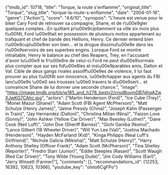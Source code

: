 {"tmdb_id": 10718, "title": "Torque, la route s'enflamme", "original_title": "Torque", "slug_title": "torque-la-route-s-enflamme", "date": "2004-01-16", "genre": ["Action"], "score": "4.6/10", "synopsis": "L'heure est venue pour le biker Cary Ford de retrouver sa compagne, Shane, et de r\u00e9gler quelques comptes...En quittant pr\u00e9cipitamment sa ville six mois plus t\u00f4t, Ford \u00e9tait en possession de plusieurs motos appartenant au trafiquant et chef de bande des Hellions, Henry. Ce dernier entend bien r\u00e9cup\u00e9rer son bien... et la drogue dissimul\u00e9e dans les r\u00e9servoirs de ses superbes engins. Lorsque Ford se montre intraitable, Henry le balance au chef des Reapers, Trey, en l'accusant d'avoir tu\u00e9 le fr\u00e8re de celui-ci.Ford ne peut d\u00e9sormais plus compter que sur ses fid\u00e8les et ins\u00e9parables amis, Dalton et Val. Cible de deux gangs rivales assoiff\u00e9es de violence, il lui faut prouver au plus t\u00f4t son innocence, \u00e9chapper aux agents du FBI lanc\u00e9s \u00e0 ses trousses \u00e0 travers le d\u00e9sert... et convaincre Shane de lui donner une seconde chance.", "image": "https://image.tmdb.org/t/p/w185_and_h278_bestv2/cnutBuvmDB7qhqAZwXJwKG7CAhc.jpg", "actors": ["Martin Henderson (Ford)", "Ice Cube (Trey)", "Monet Mazur (Shane)", "Adam Scott (FBI Agent McPherson)", "Matt Schulze (Henry James)", "Jaime Pressly (China)", "Joseph Kahn (Passenger in Train)", "Jay Hernandez (Dalton)", "Christina Milian (Nina)", "Faizon Love (Sonny)", "John Ashker (Yellow Car Driver)", "Max Beesley (Luther)", "Dane Cook (Neil Luff)", "John Doe (Sheriff Barnes)", "Gichi Gamba (Nomo)", "Lance Gilbert (18 Wheeler Driver)", "Will Yun Lee (Val)", "Justina Machado (Henderson)", "Hayden McFarland (Kid)", "Kinga Philipps (Neal Luff's Girlfriend)", "Nichole Galicia (Mikisha)", "Matt Schulze (Henry)", "Harry Anthony Shelley (Officer Frank)", "Adam Scott (McPherson)", "Tina Shelley (Reporter)", "Fredro Starr (Junior)", "Eddie Steeples (Rasan)", "Scott Waugh (Red Car Driver)", "Tony Wilde (Young Dude)", "Jim Cody Williams (Earl)", "Jerry Winsett (Farmer)"], "comments": [], "recommandations_id": [12253, 16392, 10623, 10366], "youtube_key": "olxto6CgFPo"}